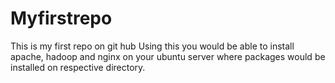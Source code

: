 # Myfirstrepo
This is  my first repo on git hub
Using this you would be able to install apache, hadoop and nginx on your ubuntu server where packages would be installed on respective directory.
